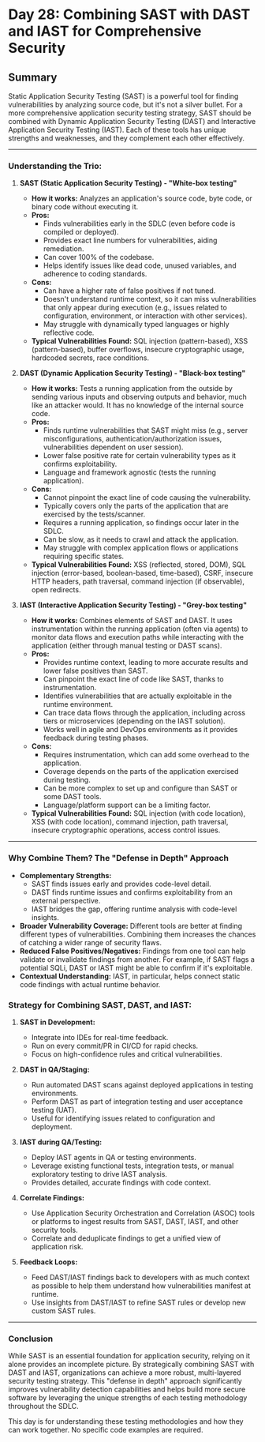 # Day 28: Combining SAST with DAST and IAST for Comprehensive Security

## Summary

Static Application Security Testing (SAST) is a powerful tool for finding vulnerabilities by analyzing source code, but it's not a silver bullet. For a more comprehensive application security testing strategy, SAST should be combined with Dynamic Application Security Testing (DAST) and Interactive Application Security Testing (IAST). Each of these tools has unique strengths and weaknesses, and they complement each other effectively.

---

### Understanding the Trio:

1.  **SAST (Static Application Security Testing) - "White-box testing"**
    -   **How it works:** Analyzes an application's source code, byte code, or binary code without executing it.
    -   **Pros:**
        -   Finds vulnerabilities early in the SDLC (even before code is compiled or deployed).
        -   Provides exact line numbers for vulnerabilities, aiding remediation.
        -   Can cover 100% of the codebase.
        -   Helps identify issues like dead code, unused variables, and adherence to coding standards.
    -   **Cons:**
        -   Can have a higher rate of false positives if not tuned.
        -   Doesn't understand runtime context, so it can miss vulnerabilities that only appear during execution (e.g., issues related to configuration, environment, or interaction with other services).
        -   May struggle with dynamically typed languages or highly reflective code.
    -   **Typical Vulnerabilities Found:** SQL injection (pattern-based), XSS (pattern-based), buffer overflows, insecure cryptographic usage, hardcoded secrets, race conditions.

2.  **DAST (Dynamic Application Security Testing) - "Black-box testing"**
    -   **How it works:** Tests a running application from the outside by sending various inputs and observing outputs and behavior, much like an attacker would. It has no knowledge of the internal source code.
    -   **Pros:**
        -   Finds runtime vulnerabilities that SAST might miss (e.g., server misconfigurations, authentication/authorization issues, vulnerabilities dependent on user session).
        -   Lower false positive rate for certain vulnerability types as it confirms exploitability.
        -   Language and framework agnostic (tests the running application).
    -   **Cons:**
        -   Cannot pinpoint the exact line of code causing the vulnerability.
        -   Typically covers only the parts of the application that are exercised by the tests/scanner.
        -   Requires a running application, so findings occur later in the SDLC.
        -   Can be slow, as it needs to crawl and attack the application.
        -   May struggle with complex application flows or applications requiring specific states.
    -   **Typical Vulnerabilities Found:** XSS (reflected, stored, DOM), SQL injection (error-based, boolean-based, time-based), CSRF, insecure HTTP headers, path traversal, command injection (if observable), open redirects.

3.  **IAST (Interactive Application Security Testing) - "Grey-box testing"**
    -   **How it works:** Combines elements of SAST and DAST. It uses instrumentation within the running application (often via agents) to monitor data flows and execution paths while interacting with the application (either through manual testing or DAST scans).
    -   **Pros:**
        -   Provides runtime context, leading to more accurate results and lower false positives than SAST.
        -   Can pinpoint the exact line of code like SAST, thanks to instrumentation.
        -   Identifies vulnerabilities that are actually exploitable in the runtime environment.
        -   Can trace data flows through the application, including across tiers or microservices (depending on the IAST solution).
        -   Works well in agile and DevOps environments as it provides feedback during testing phases.
    -   **Cons:**
        -   Requires instrumentation, which can add some overhead to the application.
        -   Coverage depends on the parts of the application exercised during testing.
        -   Can be more complex to set up and configure than SAST or some DAST tools.
        -   Language/platform support can be a limiting factor.
    -   **Typical Vulnerabilities Found:** SQL injection (with code location), XSS (with code location), command injection, path traversal, insecure cryptographic operations, access control issues.

---

### Why Combine Them? The "Defense in Depth" Approach

-   **Complementary Strengths:**
    -   SAST finds issues early and provides code-level detail.
    -   DAST finds runtime issues and confirms exploitability from an external perspective.
    -   IAST bridges the gap, offering runtime analysis with code-level insights.
-   **Broader Vulnerability Coverage:** Different tools are better at finding different types of vulnerabilities. Combining them increases the chances of catching a wider range of security flaws.
-   **Reduced False Positives/Negatives:** Findings from one tool can help validate or invalidate findings from another. For example, if SAST flags a potential SQLi, DAST or IAST might be able to confirm if it's exploitable.
-   **Contextual Understanding:** IAST, in particular, helps connect static code findings with actual runtime behavior.

### Strategy for Combining SAST, DAST, and IAST:

1.  **SAST in Development:**
    -   Integrate into IDEs for real-time feedback.
    -   Run on every commit/PR in CI/CD for rapid checks.
    -   Focus on high-confidence rules and critical vulnerabilities.

2.  **DAST in QA/Staging:**
    -   Run automated DAST scans against deployed applications in testing environments.
    -   Perform DAST as part of integration testing and user acceptance testing (UAT).
    -   Useful for identifying issues related to configuration and deployment.

3.  **IAST during QA/Testing:**
    -   Deploy IAST agents in QA or testing environments.
    -   Leverage existing functional tests, integration tests, or manual exploratory testing to drive IAST analysis.
    -   Provides detailed, accurate findings with code context.

4.  **Correlate Findings:**
    -   Use Application Security Orchestration and Correlation (ASOC) tools or platforms to ingest results from SAST, DAST, IAST, and other security tools.
    -   Correlate and deduplicate findings to get a unified view of application risk.

5.  **Feedback Loops:**
    -   Feed DAST/IAST findings back to developers with as much context as possible to help them understand how vulnerabilities manifest at runtime.
    -   Use insights from DAST/IAST to refine SAST rules or develop new custom SAST rules.

---

### Conclusion

While SAST is an essential foundation for application security, relying on it alone provides an incomplete picture. By strategically combining SAST with DAST and IAST, organizations can achieve a more robust, multi-layered security testing strategy. This "defense in depth" approach significantly improves vulnerability detection capabilities and helps build more secure software by leveraging the unique strengths of each testing methodology throughout the SDLC.

This day is for understanding these testing methodologies and how they can work together. No specific code examples are required.
